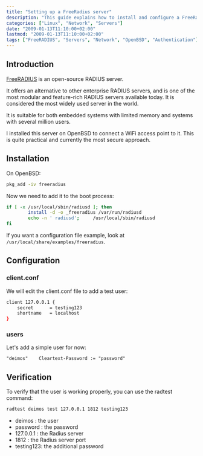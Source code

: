 ```yaml
---
title: "Setting up a FreeRadius server"
description: "This guide explains how to install and configure a FreeRadius server on OpenBSD, including basic user setup and verification."
categories: ["Linux", "Network", "Servers"]
date: "2009-01-13T11:10:00+02:00"
lastmod: "2009-01-13T11:10:00+02:00"
tags: ["FreeRADIUS", "Servers", "Network", "OpenBSD", "Authentication"]
---
```


## Introduction

[FreeRADIUS](https://fr.wikipedia.org/wiki/FreeRADIUS) is an open-source RADIUS server.

It offers an alternative to other enterprise RADIUS servers, and is one of the most modular and feature-rich RADIUS servers available today. It is considered the most widely used server in the world.

It is suitable for both embedded systems with limited memory and systems with several million users.

I installed this server on OpenBSD to connect a WiFi access point to it. This is quite practical and currently the most secure approach.

## Installation

On OpenBSD:

```bash
pkg_add -iv freeradius
```

Now we need to add it to the boot process:

```bash
if [ -x /usr/local/sbin/radiusd ]; then
        install -d -o _freeradius /var/run/radiusd
        echo -n ' radiusd';     /usr/local/sbin/radiusd
fi
```

If you want a configuration file example, look at `/usr/local/share/examples/freeradius`.

## Configuration

### client.conf

We will edit the client.conf file to add a test user:

```bash
client 127.0.0.1 {
    secret      = testing123
    shortname   = localhost
}
```

### users

Let's add a simple user for now:

```
"deimos"    Cleartext-Password := "password"
```

## Verification

To verify that the user is working properly, you can use the radtest command:

```bash
radtest deimos test 127.0.0.1 1812 testing123
```

- deimos : the user
- password : the password
- 127.0.0.1 : the Radius server
- 1812 : the Radius server port
- testing123: the additional password
